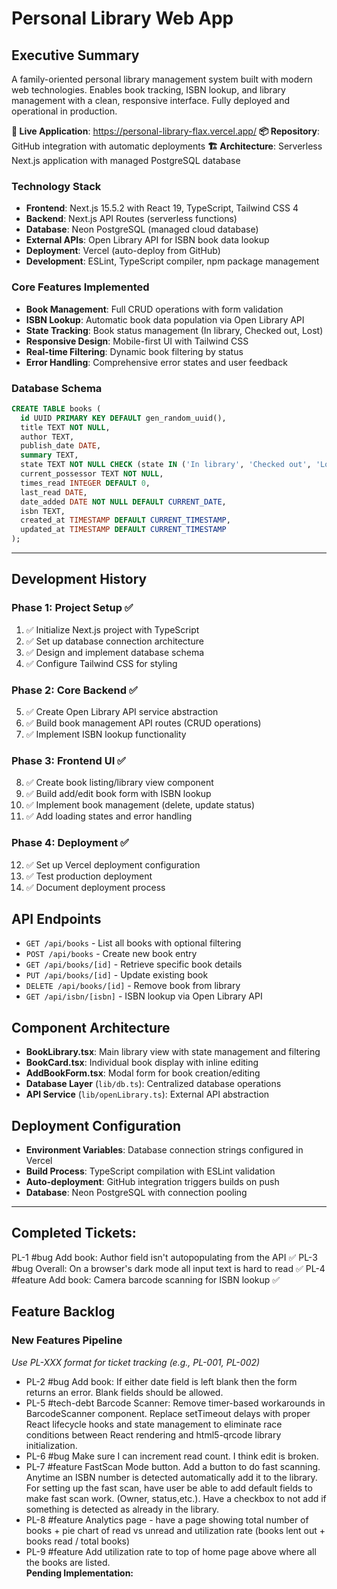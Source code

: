 # Personal Library Web App

## Executive Summary
A family-oriented personal library management system built with modern web technologies. Enables book tracking, ISBN lookup, and library management with a clean, responsive interface. Fully deployed and operational in production.

**🚀 Live Application**: https://personal-library-flax.vercel.app/
**📦 Repository**: GitHub integration with automatic deployments
**🏗️ Architecture**: Serverless Next.js application with managed PostgreSQL database

### Technology Stack
- **Frontend**: Next.js 15.5.2 with React 19, TypeScript, Tailwind CSS 4
- **Backend**: Next.js API Routes (serverless functions)
- **Database**: Neon PostgreSQL (managed cloud database)
- **External APIs**: Open Library API for ISBN book data lookup
- **Deployment**: Vercel (auto-deploy from GitHub)
- **Development**: ESLint, TypeScript compiler, npm package management

### Core Features Implemented
- **Book Management**: Full CRUD operations with form validation
- **ISBN Lookup**: Automatic book data population via Open Library API
- **State Tracking**: Book status management (In library, Checked out, Lost)
- **Responsive Design**: Mobile-first UI with Tailwind CSS
- **Real-time Filtering**: Dynamic book filtering by status
- **Error Handling**: Comprehensive error states and user feedback

### Database Schema
```sql
CREATE TABLE books (
  id UUID PRIMARY KEY DEFAULT gen_random_uuid(),
  title TEXT NOT NULL,
  author TEXT,
  publish_date DATE,
  summary TEXT,
  state TEXT NOT NULL CHECK (state IN ('In library', 'Checked out', 'Lost')),
  current_possessor TEXT NOT NULL,
  times_read INTEGER DEFAULT 0,
  last_read DATE,
  date_added DATE NOT NULL DEFAULT CURRENT_DATE,
  isbn TEXT,
  created_at TIMESTAMP DEFAULT CURRENT_TIMESTAMP,
  updated_at TIMESTAMP DEFAULT CURRENT_TIMESTAMP
);
```

---

## Development History

### Phase 1: Project Setup ✅
1. ✅ Initialize Next.js project with TypeScript
2. ✅ Set up database connection architecture
3. ✅ Design and implement database schema
4. ✅ Configure Tailwind CSS for styling

### Phase 2: Core Backend ✅
5. ✅ Create Open Library API service abstraction
6. ✅ Build book management API routes (CRUD operations)
7. ✅ Implement ISBN lookup functionality

### Phase 3: Frontend UI ✅
8. ✅ Create book listing/library view component
9. ✅ Build add/edit book form with ISBN lookup
10. ✅ Implement book management (delete, update status)
11. ✅ Add loading states and error handling

### Phase 4: Deployment ✅
12. ✅ Set up Vercel deployment configuration
13. ✅ Test production deployment  
14. ✅ Document deployment process

## API Endpoints
- `GET /api/books` - List all books with optional filtering
- `POST /api/books` - Create new book entry
- `GET /api/books/[id]` - Retrieve specific book details
- `PUT /api/books/[id]` - Update existing book
- `DELETE /api/books/[id]` - Remove book from library
- `GET /api/isbn/[isbn]` - ISBN lookup via Open Library API

## Component Architecture
- **BookLibrary.tsx**: Main library view with state management and filtering
- **BookCard.tsx**: Individual book display with inline editing
- **AddBookForm.tsx**: Modal form for book creation/editing
- **Database Layer** (`lib/db.ts`): Centralized database operations
- **API Service** (`lib/openLibrary.ts`): External API abstraction

## Deployment Configuration
- **Environment Variables**: Database connection strings configured in Vercel
- **Build Process**: TypeScript compilation with ESLint validation
- **Auto-deployment**: GitHub integration triggers builds on push
- **Database**: Neon PostgreSQL with connection pooling

---
## Completed Tickets:
PL-1 #bug Add book: Author field isn't autopopulating from the API ✅
PL-3 #bug Overall: On a browser's dark mode all input text is hard to read ✅
PL-4 #feature Add book: Camera barcode scanning for ISBN lookup ✅


## Feature Backlog

### New Features Pipeline
*Use PL-XXX format for ticket tracking (e.g., PL-001, PL-002)*
- PL-2 #bug Add book: If either date field is left blank then the form returns an error. Blank fields should be allowed.
- PL-5 #tech-debt Barcode Scanner: Remove timer-based workarounds in BarcodeScanner component. Replace setTimeout delays with proper React lifecycle hooks and state management to eliminate race conditions between React rendering and html5-qrcode library initialization.
- PL-6 #bug Make sure I can increment read count. I think edit is broken. 
- PL-7 #feature FastScan Mode button. Add a button to do fast scanning. Anytime an ISBN number is detected automatically add it to the library. For setting up the fast scan, have user be able to add default fields to make fast scan work. (Owner, status,etc.). Have a checkbox to not add if something is detected as already in the library. 
- PL-8 #feature Analytics page - have a page showing total number of books + pie chart of read vs unread and utilization rate (books lent out + books read / total books) 
- PL-9 #feature Add utilization rate to top of home page above where all the books are listed.  
**Pending Implementation:**

<!-- Add new feature tickets below -->
